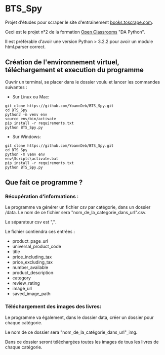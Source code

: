 # BTS_Spy

Projet d'études pour scraper le site d'entrainement [books.toscrape.com](http://books.toscrape.com).

Ceci est le projet n°2 de la formation [Open Classrooms](/https://openclassrooms.com) "DA Python".

Il est préférable d'avoir une version Python > 3.2.2 pour avoir un module html.parser correct.

## Création de l'environnement virtuel, téléchargement et execution du programme

Ouvrir un terminal, se placer dans le dossier voulu et lancer les commandes suivantes :

* Sur Linux ou Mac:
```
git clone https://github.com/YoannDeb/BTS_Spy.git
cd BTS_Spy
python3 -m venv env
source env/bin/activate
pip install -r requirements.txt
python BTS_Spy.py
```

* Sur Windows:
```
git clone https://github.com/YoannDeb/BTS_Spy.git
cd BTS_Spy
python -m venv env
env\Scripts\activate.bat
pip install -r requirements.txt
python BTS_Spy.py
```

## Que fait ce programme ?
### Récupération d'informations :

Le programme va générer un fichier csv par catégorie, dans un dossier /data.
Le nom de ce fichier sera "nom_de_la_categorie_dans_url".csv.

Le séparateur csv est ",".

Le fichier contiendra ces entrées :
- product_page_url
- universal_product_code
- title
- price_including_tax
- price_excluding_tax
- number_available
- product_description
- category
- review_rating
- image_url
- saved_image_path


### Téléchargement des images des livres:

Le programme va également, dans le dossier data, créer un dossier pour chaque catégorie.

Le nom de ce dossier sera "nom_de_la_catégorie_dans_url"_img.

Dans ce dossier seront téléchargées toutes les images de tous les livres de chaque catégorie.
